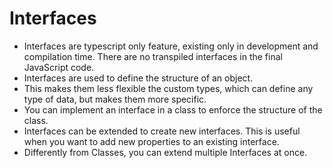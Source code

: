 # Interfaces
  - Interfaces are typescript only feature, existing only in development and compilation time. There are no transpiled interfaces in the final JavaScript code.
  - Interfaces are used to define the structure of an object.
  - This makes them less flexible the custom types, which can define any type of data, but makes them more specific.
  - You can implement an interface in a class to enforce the structure of the class.
  - Interfaces can be extended to create new interfaces. This is useful when you want to add new properties to an existing interface.
  - Differently from Classes, you can extend multiple Interfaces at once.